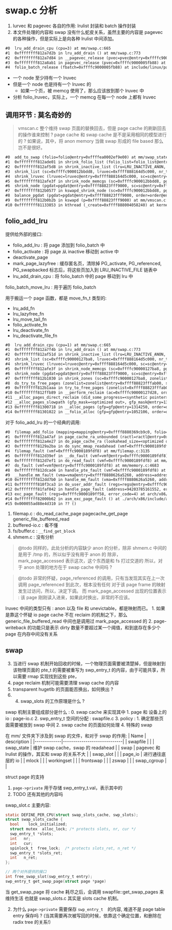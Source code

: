# swap.c 分析

1. lurvec 和 pagevec 各自的作用: lrulist 封装和 batch 操作封装
2. 本文件处理的内容和 swap 没有什么蛇皮关系，虽然主要的内容是 pagevec 的各种操作，但是实际上是向各种 lrulist 中间添加。

```txt
#0  lru_add_drain_cpu (cpu=3) at mm/swap.c:665
#1  0xffffffff812a7d2b in lru_add_drain () at mm/swap.c:773
#2  0xffffffff812a7d84 in __pagevec_release (pvec=pvec@entry=0xffffc9000005fb88) at mm/swap.c:1072
#3  0xffffffff812a8ab1 in pagevec_release (pvec=0xffffc9000005fb88) at include/linux/pagevec.h:71
#4  folio_batch_release (fbatch=0xffffc9000005fb88) at include/linux/pagevec.h:135
```

- 一个 node 至少持有一个 lruvec
- 但是一个 node 也是持有一个 lruvec 的
  - 如果一个页，被 memcg 使用了，那么应该放到那个 lruvec 中
- 分析 folio_lruvec，实际上，一个 memcg 在每一个 node 上都有 lruvec

## 调用环节 : 莫名奇妙的
> vmscan.c 整个维持 swap 页面的替换回去，但是 page cache 的刷新回去的操作谁来控制 ?
> page cache 和 swap cache 是不是采用相同的模型进行的 ? 如果说，其中，将 anon memory 当做 swap 形成的 file based 那么岂不是很好。

```txt
#0  add_to_swap (folio=folio@entry=0xffffea0002ef9e00) at mm/swap_state.c:182
#1  0xffffffff812ade01 in shrink_folio_list (folio_list=folio_list@entry=0xffffc900012bbc30, pgdat=pgdat@entry=0xffff88823fff9000, sc=sc@entry=0xffffc900012bbdd8, stat=stat@entry=0xffffc900012bbcb8, ignore_references=ignore_references@entry=false) at mm/vmscan.c:1834
#2  0xffffffff812af5d8 in shrink_inactive_list (lru=LRU_INACTIVE_ANON, sc=0xffffc900012bbdd8, lruvec=0xffff888164d5c000, nr_to_scan=<optimized out>) at mm/vmscan.c:2489
#3  shrink_list (sc=0xffffc900012bbdd8, lruvec=0xffff888164d5c000, nr_to_scan=<optimized out>, lru=LRU_INACTIVE_ANON) at mm/vmscan.c:2716
#4  shrink_lruvec (lruvec=lruvec@entry=0xffff888164d5c000, sc=sc@entry=0xffffc900012bbdd8) at mm/vmscan.c:5885
#5  0xffffffff812afe3f in shrink_node_memcgs (sc=0xffffc900012bbdd8, pgdat=0xffff88823fff9000) at mm/vmscan.c:6074
#6  shrink_node (pgdat=pgdat@entry=0xffff88823fff9000, sc=sc@entry=0xffffc900012bbdd8) at mm/vmscan.c:6105
#7  0xffffffff812b0577 in kswapd_shrink_node (sc=0xffffc900012bbdd8, pgdat=0xffff88823fff9000) at mm/vmscan.c:6894
#8  balance_pgdat (pgdat=pgdat@entry=0xffff88823fff9000, order=order@entry=9, highest_zoneidx=highest_zoneidx@entry=3) at mm/vmscan.c:7084
#9  0xffffffff812b0b2b in kswapd (p=0xffff88823fff9000) at mm/vmscan.c:7344
#10 0xffffffff81133853 in kthread (_create=0xffff888004058240) at kernel/kthread.c:376
```

## folio_add_lru

提供给外部的接口:
- folio_add_lru : 将 page 添加到 folio_batch 中
- folio_activate : 将 page 从 inactive 移动到 active 中
- deactivate_page
- mark_page_lazyfree : 缓存匿名页，清除掉 PG_activate, PG_referenced, PG_swapbacked 标志后，将这些页加入到 LRU_INACTIVE_FILE 链表中
- lru_add_drain_cpu : 将 folio_batch 中的 page 移动到 lru 中

folio_batch_move_lru : 用于遍历 folio_batch

用于搬运一个 page 函数，都是 move_fn_t 类型的:
- lru_add_fn
- lru_lazyfree_fn
- lru_move_tail_fn
- folio_activate_fn
- lru_deactivate_fn
- lru_deactivate_file_fn

```txt
#0  lru_add_drain_cpu (cpu=1) at mm/swap.c:665
#1  0xffffffff812a7f4b in lru_add_drain () at mm/swap.c:773
#2  0xffffffff812af51d in shrink_inactive_list (lru=LRU_INACTIVE_ANON, sc=0xffffc90000127ba8, lruvec=0xffff888164d5c000, nr_to_scan=32) at mm/vmscan.c:2470
#3  shrink_list (sc=0xffffc90000127ba8, lruvec=0xffff888164d5c000, nr_to_scan=32, lru=LRU_INACTIVE_ANON) at mm/vmscan.c:2716
#4  shrink_lruvec (lruvec=lruvec@entry=0xffff888164d5c000, sc=sc@entry=0xffffc90000127ba8) at mm/vmscan.c:5885
#5  0xffffffff812afe3f in shrink_node_memcgs (sc=0xffffc90000127ba8, pgdat=0xffff88823fff9000) at mm/vmscan.c:6074
#6  shrink_node (pgdat=pgdat@entry=0xffff88823fff9000, sc=sc@entry=0xffffc90000127ba8) at mm/vmscan.c:6105
#7  0xffffffff812b1030 in shrink_zones (sc=0xffffc90000127ba8, zonelist=<optimized out>) at mm/vmscan.c:6343
#8  do_try_to_free_pages (zonelist=zonelist@entry=0xffff88823fffab00, sc=sc@entry=0xffffc90000127ba8) at mm/vmscan.c:6405
#9  0xffffffff812b1aaa in try_to_free_pages (zonelist=0xffff88823fffab00, order=order@entry=0, gfp_mask=gfp_mask@entry=1314250, nodemask=<optimized out>) at mm/vmscan.c:6640
#10 0xffffffff812ffb89 in __perform_reclaim (ac=0xffffc90000127d28, order=0, gfp_mask=1314250) at mm/page_alloc.c:4755
#11 __alloc_pages_direct_reclaim (did_some_progress=<synthetic pointer>, ac=0xffffc90000127d28, alloc_flags=2240, order=0, gfp_mask=1314250) at mm/page_alloc.c:4777
#12 __alloc_pages_slowpath (gfp_mask=<optimized out>, gfp_mask@entry=1314250, order=order@entry=0, ac=ac@entry=0xffffc90000127d28) at mm/page_alloc.c:5183
#13 0xffffffff81300718 in __alloc_pages (gfp=gfp@entry=1314250, order=order@entry=0, preferred_nid=<optimized out>, nodemask=0x0 <fixed_percpu_data>) at mm/page_alloc.c:5568
#14 0xffffffff81301022 in __folio_alloc (gfp=gfp@entry=1052106, order=order@entry=0, preferred_nid=<optimized out>, nodemask=<optimized out>) at mm/page_alloc.c:5587
```

对于 folio_add_lru 的一个经典的调用:
```txt
#0  filemap_add_folio (mapping=mapping@entry=0xffff8880369cb9c0, folio=folio@entry=0xffffea0008731dc0, index=index@entry=0, gfp=gfp@entry=1125578) at mm/filemap.c:929
#1  0xffffffff812a47af in page_cache_ra_unbounded (ractl=ractl@entry=0xffffc9000189fd18, nr_to_read=71, lookahead_size=<optimized out>) at mm/readahead.c:251
#2  0xffffffff812a4e27 in do_page_cache_ra (lookahead_size=<optimized out>, nr_to_read=<optimized out>, ractl=0xffffc9000189fd18) at mm/readahead.c:300
#3  0xffffffff8129a2ba in do_sync_mmap_readahead (vmf=0xffffc9000189fdf8) at mm/filemap.c:3043
#4  filemap_fault (vmf=0xffffc9000189fdf8) at mm/filemap.c:3135
#5  0xffffffff812d39ef in __do_fault (vmf=vmf@entry=0xffffc9000189fdf8) at mm/memory.c:4203
#6  0xffffffff812d7ef1 in do_read_fault (vmf=0xffffc9000189fdf8) at mm/memory.c:4554
#7  do_fault (vmf=vmf@entry=0xffffc9000189fdf8) at mm/memory.c:4683
#8  0xffffffff812dcad4 in handle_pte_fault (vmf=0xffffc9000189fdf8) at mm/memory.c:4955
#9  __handle_mm_fault (vma=vma@entry=0xffff8880626a5260, address=address@entry=94203785161552, flags=flags@entry=596) at mm/memory.c:5097
#10 0xffffffff812dd7b0 in handle_mm_fault (vma=0xffff8880626a5260, address=address@entry=94203785161552, flags=flags@entry=596, regs=regs@entry=0xffffc9000189ff58) at mm/memory.c:5218
#11 0xffffffff810f3ca3 in do_user_addr_fault (regs=regs@entry=0xffffc9000189ff58, error_code=error_code@entry=4, address=address@entry=94203785161552) at arch/x86/mm/fault.c:1428
#12 0xffffffff81faf042 in handle_page_fault (address=94203785161552, error_code=4, regs=0xffffc9000189ff58) at arch/x86/mm/fault.c:1519
#13 exc_page_fault (regs=0xffffc9000189ff58, error_code=4) at arch/x86/mm/fault.c:1575
#14 0xffffffff82000b62 in asm_exc_page_fault () at ./arch/x86/include/asm/idtentry.h:570
#15 0x000055ad88e4d310 in ?? ()
```

1. filemap.c : do_read_cache_page  pagecache_get_page generic_file_buffered_read
2. buffered-io.c : 看不懂
3. fs/buffer.c : `__find_get_block`
4. shmem.c : 没有分析


> @todo 同样的，此处分析的内容缺少 anon 的分析，除非 shmem.c 中间的是用于 /tmp 的，所以似乎没有用于 anon 的
> 除非，mark_page_accessed 表示这次，这个东西是和 fs 打过交道的
> 所以，对于 anon 处理的地方在于 swap cache 中间吗 ?


> @todo 非常的怀疑，page_referenced 的调用，只有当发现其实在上一次调用 page_referenced 到此次，根本没有任何
> 对于该 page frame 的映射发生过访问，所以，决定下调。
> 而 mark_page_accessed 出现的位置表示 : 该 page 刚刚读入进来，如果此时换出，非常的不应该。

lruvec 中间的类型只有 : anon 以及 file 和 unevictable，都是映射而已。
    1. 如果是靠这个怀疑 io page cache 不在 reclaim 的机制之下，那么 generic_file_buffered_read 中间也是调用过 mark_page_accessed 的
    2. page-writeback 的功能只是表示 dirty 数量不要超过某一个阈值，和到底存在多少个 page 在内存中间没有关系

## swap

3. 当进行 swap 机制开始回收的时候，一个物理页面需要被清楚掉，但是映射到该物理页面的 pte_t 的需要被重写为 swp_entry_t 的内容，由于可能共享，所以需要 rmap 实现找到这些 pte，
4. page reclaim 机制可能需要清理 swap cache 的内容
5. transparent hugetlb 的页面能否换出，如何换出 ?
1. 4. swap_slots 的工作原理是什么 ?

swap 机制主要组成部分是什么 :
    0. swap cache 来实现其中
    1. page 和 设备上的 io : page-io.c
    2. swp_entry_t 空间的分配 : swapfile.c
    3. policy :
        1. 确定那些页面需要被放到 swap 中间
        2. swap cache 的页面如何处理
    4. 特殊的 swap

在 mm/ 文件夹下涉及到 swap 的文件，和对于 swap 的作用:
| Name        | description                 |
|-------------|-----------------------------|
| swapfile    |                             |
| swap_state  | 维护 swap cache，swap 的 readahead                           |
| swap        | pagevec 和 lrulist 的操作，其实和 swap 的关系不大 |
| swap_slot   |                             |
| page_io     | 进行通往底层的 io                             |
| mlock       |                             |
| workingset  |                             |
| frontswap   |                             |
| zswap       |                             |
| swap_cgroup |                             |

struct page 的支持
1. `page->private` 用于存储 swp_entry_t.val，表示其中的
2. TODO 还有其他的内容吗


swap_slot.c 主要内容:
```c
static DEFINE_PER_CPU(struct swap_slots_cache, swp_slots);
struct swap_slots_cache {
  bool    lock_initialized;
  struct mutex  alloc_lock; /* protects slots, nr, cur */
  swp_entry_t *slots;
  int   nr;
  int   cur;
  spinlock_t  free_lock;  /* protects slots_ret, n_ret */
  swp_entry_t *slots_ret;
  int   n_ret;
};

// 两个对外提供的接口
int free_swap_slot(swp_entry_t entry);
swp_entry_t get_swap_page(struct page *page)
```
当 get_swap_page 将 cache 耗尽之后，会调用 swapfile::get_swap_pages 来维持生活
也就是 swap_slots.c 其实是 slots cache 机制。

2. 为什么 `page->private` 需要保存 `swp_entry_t`　的内容, 难道不是 page table entry 保存吗 ? (当其需要再次被写回的时候，依靠这个确定位置，和删除在 radix tree 的关系!)
